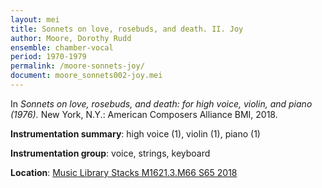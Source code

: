 ```yaml
---
layout: mei
title: Sonnets on love, rosebuds, and death. II. Joy
author: Moore, Dorothy Rudd
ensemble: chamber-vocal
period: 1970-1979
permalink: /moore-sonnets-joy/
document: moore_sonnets002-joy.mei
---
```


In *Sonnets on love, rosebuds, and death: for high voice, violin, and piano (1976).* New York, N.Y.: American Composers Alliance BMI, 2018.

**Instrumentation summary**: high voice (1), violin (1), piano (1)

**Instrumentation group**: voice, strings, keyboard

**Location**: <a href="https://tufts.primo.exlibrisgroup.com/permalink/01TUN_INST/1kc9gia/alma991018220948503851" target="_blank">Music Library Stacks M1621.3.M66 S65 2018</a>

